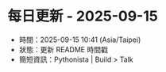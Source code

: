 # 每日更新 - 2025-09-15

- 時間：2025-09-15 10:41 (Asia/Taipei)
- 狀態：更新 README 時間戳
- 簡短資訊：Pythonista | Build > Talk
